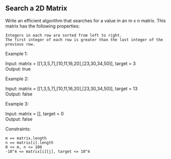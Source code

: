 ## Search a 2D Matrix

Write an efficient algorithm that searches for a value in an m x n matrix. This matrix has the following properties:

    Integers in each row are sorted from left to right.
    The first integer of each row is greater than the last integer of the previous row.

 

Example 1:

Input: matrix = [[1,3,5,7],[10,11,16,20],[23,30,34,50]], target = 3  
Output: true

Example 2:

Input: matrix = [[1,3,5,7],[10,11,16,20],[23,30,34,50]], target = 13  
Output: false

Example 3:

Input: matrix = [], target = 0  
Output: false

 

Constraints:

    m == matrix.length
    n == matrix[i].length
    0 <= m, n <= 100
    -10^4 <= matrix[i][j], target <= 10^4

